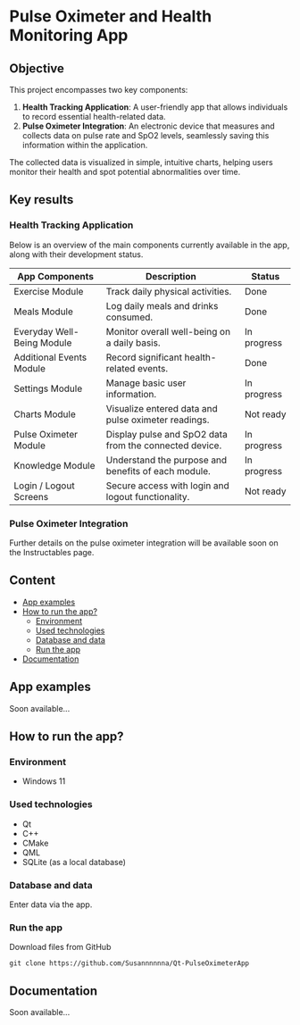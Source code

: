<!--![app-screen]()-->

# Pulse Oximeter and Health Monitoring App
## Objective
This project encompasses two key components:
1. **Health Tracking Application**: A user-friendly app that allows individuals to record essential health-related data.
2. **Pulse Oximeter Integration**: An electronic device that measures and collects data on pulse rate and SpO2 levels, seamlessly saving this information within the application.

The collected data is visualized in simple, intuitive charts, helping users monitor their health and spot potential abnormalities over time.

## Key results
### **Health Tracking Application**
Below is an overview of the main components currently available in the app, along with their development status.


| App Components | Description | Status | 
| ----------- | ----------- | ----------- |
| Exercise Module | Track daily physical activities. | Done |
| Meals Module | Log daily meals and drinks consumed. | Done |
| Everyday Well-Being Module | Monitor overall well-being on a daily basis. | In progress |
| Additional Events Module | Record significant health-related events. | Done |
| Settings Module | Manage basic user information. | In progress |
| Charts Module | Visualize entered data and pulse oximeter readings. | Not ready |
| Pulse Oximeter Module | Display pulse and SpO2 data from the connected device. | In progress |
| Knowledge Module | Understand the purpose and benefits of each module. | In progress |
| Login / Logout Screens | Secure access with login and logout functionality. | Not ready |

### **Pulse Oximeter Integration**

Further details on the pulse oximeter integration will be available soon on the Instructables page.

## Content
- [App examples](./README.md#app-examples)
- [How to run the app?](./README.md#how-to-run-the-app)
  - [Environment](./README.md#environment)
  - [Used technologies](./README.md#used-technologies)
  - [Database and data](./README.md#database-and-data)
  - [Run the app](./README.md#run-the-app)
- [Documentation](./README.md#documentation)

## App examples
Soon available...

## How to run the app?
### Environment
- Windows 11

### Used technologies
- Qt
- C++
- CMake 
- QML
- SQLite (as a local database)

### Database and data
Enter data via the app.

### Run the app
Download files from GitHub
```
git clone https://github.com/Susannnnnna/Qt-PulseOximeterApp
```

## Documentation
Soon available...
